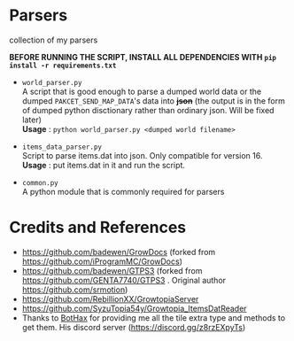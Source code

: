 # Parsers
collection of my parsers<br>

<b/>BEFORE RUNNING THE SCRIPT, INSTALL ALL DEPENDENCIES WITH ```pip install -r requirements.txt```</b><br>

- ```world_parser.py```<br>
  A script that is good enough to parse a dumped world data or the dumped ```PAKCET_SEND_MAP_DATA```'s data into <b/>~~json~~</b> (the output is in the form of dumped python disctionary rather than ordinary json. Will be fixed later) <br>
  <b/>Usage</b> : ```python world_parser.py <dumped world filename>```
  
- ```items_data_parser.py``` <br>
  Script to parse items.dat into json. Only compatible for version 16.<br>
  <b/>Usage</b> : put items.dat in it and run the script. 
  
- ```common.py```<br>
  A python module that is commonly required for parsers
# Credits and References
- https://github.com/badewen/GrowDocs (forked from https://github.com/iProgramMC/GrowDocs)
- https://github.com/badewen/GTPS3 (forked from https://github.com/GENTA7740/GTPS3 . Original author https://github.com/srmotion)
- https://github.com/RebillionXX/GrowtopiaServer 
- https://github.com/SyzuTopia54y/Growtopia_ItemsDatReader 
- Thanks to [BotHax](https://github.com/sTYzaBUvqRIj) for providing me all the tile extra type and methods to get them. His discord server (https://discord.gg/z8rzEXpyTs)
